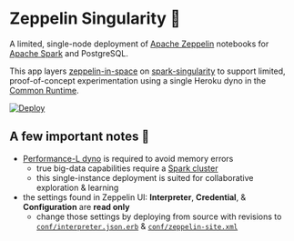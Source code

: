 # Zeppelin Singularity 🎈

A limited, single-node deployment of [Apache Zeppelin](http://zeppelin.incubator.apache.org) notebooks for [Apache Spark](http://spark.apache.org/) and PostgreSQL.

This app layers [zeppelin-in-space](https://github.com/heroku/zeppelin-in-space) on [spark-singularity](https://github.com/heroku/spark-singularity) to support limited, proof-of-concept experimentation using a single Heroku dyno in the [Common Runtime](https://devcenter.heroku.com/articles/dyno-runtime#common-runtime).

[![Deploy](https://www.herokucdn.com/deploy/button.svg)](https://heroku.com/deploy?template=https://github.com/heroku/zeppelin-singularity)

## A few important notes 🌻

* [Performance-L dyno](https://www.heroku.com/pricing) is required to avoid memory errors
  * true big-data capabilities require a [Spark cluster](https://github.com/heroku/spark-in-space)
  * this single-instance deployment is suited for collaborative exploration & learning
* the settings found in Zeppelin UI: **Interpreter**, **Credential**, & **Configuration** are **read only**
  * change those settings by deploying from source with revisions to [`conf/interpreter.json.erb`](conf/interpreter.json.erb) & [`conf/zeppelin-site.xml`](conf/zeppelin-site.xml)
